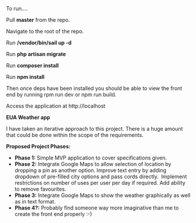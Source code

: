 To run….

Pull **master** from the repo.

Navigate to the root of the repo.

Run **/vendor/bin/sail up -d**

Run **php artisan migrate**

Run **composer install**
 
Run **npm install**

Then once deps have been installed you should be able to view the front end by running rpm run dev or npm run build.

Access the application at http://localhost

**EUA Weather app**

I have taken an iterative approach to this project.  There is a huge amount that could be done within the scope of the requirements.

**Proposed Project Phases:**

* **Phase 1:** Simple MVP application to cover specifications given.
* **Phase 2:** Integrate Google Maps to allow selection of location by dropping a pin as another option.
Improve text entry by adding dropdown of pre-filled city options and pass cords directly.  Implement restrictions on number of uses per user per day if required.
Add ability to remove favourites.
* **Phase 3:** Integrate Google Maps to show the weather graphically as well as in text format. 
* **Phase 4?:** Probably find someone way more imaginative than me to create the front end properly :-) 


